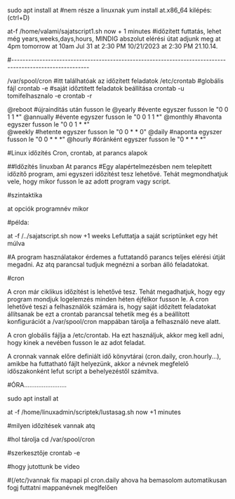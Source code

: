sudo apt install at #nem része a linuxnak 
yum install at.x86_64
kilépés: (ctrl+D)

at-f /home/valami/sajatscript1.sh now + 1 minutes                #időzített futtatás, lehet még years,weeks,days,hours, MINDIG abszolut elérési útat adjunk meg
at 4pm tomorrow
at 10am Jul 31
at 2:30 PM 10/21/2023
at 2:30 PM 21.10.14.

#---------------------------------------------------------------------------------------------------------

/var/spool/cron                                                  #itt találhatóak az időzített feladatok
/etc/crontab                                                     #globális fájl
crontab -e                                                       #saját időztitett feladatok beállítása
crontab -u tomifelhasznalo -e
crontab -r

@reboot                                                           #újrainditás után fusson le
@yearly                                                           #évente egyszer fusson le "0 0 1 1 *"
@annually                                                         #évente egyszer fusson le "0 0 1 1 *"
@monthly                                                          #havonta egyszer fusson le "0 0 1 * *"                
@weekly                                                           #hetente egyszer fusson le "0 0 * * 0"
@daily                                                            #naponta egyszer fusson le "0 0 * * *"
@hourly                                                           #óránként egyszer fusson le "0 * * * *"

#Linux időzítés
Cron, crontab, at parancs alapok

##Időzítés linuxban
At parancs
#Egy alapértelmezésben nem telepített időzítő program, ami egyszeri időzítést tesz lehetővé. Tehát megmondhatjuk vele, hogy mikor fusson le az adott program vagy script.

#szintaktika

at opciók programnév mikor

#példa:

at -f /../sajatscript.sh now +1 weeks Lefuttatja a saját scriptünket egy hét múlva

#A program használatakor érdemes a futtatandő parancs teljes elérési útját megadni. Az atq parancsal tudjuk megnézni a sorban álló feladatokat.

#cron

A cron már ciklikus időzítést is lehetővé tesz. Tehát megadhatjuk, hogy egy program mondjuk logelemzés minden héten éjfélkor fusson le. A cron lehetővé teszi a felhasználók számára is, hogy saját időzített feladatokat állítsanak be ezt a crontab parancsal tehetik meg és a beállított konfigurációt a /var/spool/cron mappában tárolja a felhasználó neve alatt.

A cron globális fájlja a /etc/crontab. Ha ezt használjuk, akkor meg kell adni, hogy kinek a nevében fusson le az adot feladat.

A cronnak vannak előre definiált idő könyvtárai (cron.daily, cron.hourly...), amikbe ha futtatható fájlt helyezünk, akkor a névnek megfelelő időszakonként lefut script a behelyezéstől számítva.

#ÓRA........................



sudo apt install at

at -f /home/linuxadmin/scriptek/lustasag.sh now +1 minutes

#milyen időzítések vannak
atq 

#hol tárolja
cd /var/spool/cron


#szerkesztője
crontab -e

#hogy jutottunk be video

#(/etc/)vannak fix mapapi pl cron.daily ahova ha bemasolom automatikusan fogj futtatni mappanévnek meglfelően







